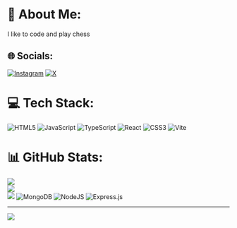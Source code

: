 # 💫 About Me:
I like to code and play chess <br>


## 🌐 Socials:
[![Instagram](https://img.shields.io/badge/Instagram-%23E4405F.svg?logo=Instagram&logoColor=white)](https://instagram.com/iamnotjunaid) [![X](https://img.shields.io/badge/X-black.svg?logo=X&logoColor=white)](https://x.com/imjmir) 

# 💻 Tech Stack:
![HTML5](https://img.shields.io/badge/html5-%23E34F26.svg?style=for-the-badge&logo=html5&logoColor=white) ![JavaScript](https://img.shields.io/badge/javascript-%23323330.svg?style=for-the-badge&logo=javascript&logoColor=%23F7DF1E) ![TypeScript](https://img.shields.io/badge/typescript-%23007ACC.svg?style=for-the-badge&logo=typescript&logoColor=white) ![React](https://img.shields.io/badge/react-%2320232a.svg?style=for-the-badge&logo=react&logoColor=%2361DAFB) ![CSS3](https://img.shields.io/badge/css3-%231572B6.svg?style=for-the-badge&logo=css3&logoColor=white) ![Vite](https://img.shields.io/badge/vite-%23646CFF.svg?style=for-the-badge&logo=vite&logoColor=white) 
# 📊 GitHub Stats:
![](https://github-readme-stats.vercel.app/api?username=WhoJunaid&theme=dark&hide_border=false&include_all_commits=false&count_private=false)<br/>
![](https://nirzak-streak-stats.vercel.app/?user=WhoJunaid&theme=dark&hide_border=false)<br/>
![](https://github-readme-stats.vercel.app/api/top-langs/?username=WhoJunaid&theme=dark&hide_border=false&include_all_commits=false&count_private=false&layout=compact)
![MongoDB](https://img.shields.io/badge/MongoDB-%234ea94b.svg?style=for-the-badge&logo=mongodb&logoColor=white)
![NodeJS](https://img.shields.io/badge/node.js-6DA55F?style=for-the-badge&logo=node.js&logoColor=white) 
![Express.js](https://img.shields.io/badge/express.js-%23404d59.svg?style=for-the-badge&logo=express&logoColor=%2361DAFB) 


---
[![](https://visitcount.itsvg.in/api?id=WhoJunaid&icon=0&color=0)](https://visitcount.itsvg.in)

<!-- Proudly created with GPRM ( https://gprm.itsvg.in ) -->
